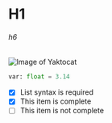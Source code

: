 # H1
###### h6
![Image of Yaktocat](https://octodex.github.com/images/yaktocat.png)
```python
var: float = 3.14
```
- [x] List syntax is required
- [x] This item is complete
- [ ] This item is not complete
